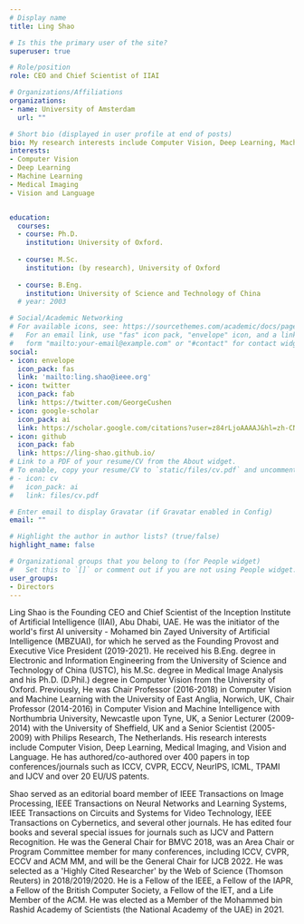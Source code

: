 ```yaml
---
# Display name
title: Ling Shao

# Is this the primary user of the site?
superuser: true

# Role/position
role: CEO and Chief Scientist of IIAI

# Organizations/Affiliations
organizations:
- name: University of Amsterdam
  url: ""

# Short bio (displayed in user profile at end of posts)
bio: My research interests include Computer Vision, Deep Learning, Machine Learning, Medical Imaging Vision and Language.
interests:
- Computer Vision
- Deep Learning
- Machine Learning
- Medical Imaging
- Vision and Language


education:
  courses:
  - course: Ph.D.
    institution: University of Oxford.
    
  - course: M.Sc.
    institution: (by research), University of Oxford
    
  - course: B.Eng.
    institution: University of Science and Technology of China
  # year: 2003

# Social/Academic Networking
# For available icons, see: https://sourcethemes.com/academic/docs/page-builder/#icons
#   For an email link, use "fas" icon pack, "envelope" icon, and a link in the
#   form "mailto:your-email@example.com" or "#contact" for contact widget.
social:
- icon: envelope
  icon_pack: fas
  link: 'mailto:ling.shao@ieee.org'
- icon: twitter
  icon_pack: fab
  link: https://twitter.com/GeorgeCushen
- icon: google-scholar
  icon_pack: ai
  link: https://scholar.google.com/citations?user=z84rLjoAAAAJ&hl=zh-CN
- icon: github
  icon_pack: fab
  link: https://ling-shao.github.io/ 
# Link to a PDF of your resume/CV from the About widget.
# To enable, copy your resume/CV to `static/files/cv.pdf` and uncomment the lines below.
# - icon: cv
#   icon_pack: ai
#   link: files/cv.pdf

# Enter email to display Gravatar (if Gravatar enabled in Config)
email: ""

# Highlight the author in author lists? (true/false)
highlight_name: false

# Organizational groups that you belong to (for People widget)
#   Set this to `[]` or comment out if you are not using People widget.
user_groups:
- Directors
---
```


Ling Shao is the Founding CEO and Chief Scientist of the Inception Institute of Artificial Intelligence (IIAI), Abu Dhabi, UAE. He was the initiator of the world's first AI university - Mohamed bin Zayed University of Artificial Intelligence (MBZUAI), for which he served as the Founding Provost and Executive Vice President (2019-2021). He received his B.Eng. degree in Electronic and Information Engineering from the University of Science and Technology of China (USTC), his M.Sc. degree in Medical Image Analysis and his Ph.D. (D.Phil.) degree in Computer Vision from the University of Oxford. Previously, He was Chair Professor (2016-2018) in Computer Vision and Machine Learning with the University of East Anglia, Norwich, UK,  Chair Professor (2014-2016) in Computer Vision and Machine Intelligence with Northumbria University, Newcastle upon Tyne, UK, a Senior Lecturer (2009-2014) with the University of Sheffield, UK and a Senior Scientist (2005-2009) with Philips Research, The Netherlands. His research interests include Computer Vision, Deep Learning, Medical Imaging, and Vision and Language. He has authored/co-authored over 400 papers in top conferences/journals such as ICCV, CVPR, ECCV, NeurIPS, ICML, TPAMI and IJCV and over 20 EU/US patents.

 

Shao served as an editorial board member of IEEE Transactions on Image Processing, IEEE Transactions on Neural Networks and Learning Systems, IEEE Transactions on Circuits and Systems for Video Technology, IEEE Transactions on Cybernetics, and several other journals. He has edited four books and several special issues for journals such as IJCV and Pattern Recognition. He was the General Chair for BMVC 2018, was an Area Chair or Program Committee member for many conferences, including ICCV, CVPR, ECCV and ACM MM, and will be the General Chair for IJCB 2022. He was selected as a 'Highly Cited Researcher' by the Web of Science (Thomson Reuters) in 2018/2019/2020. He is a Fellow of the IEEE, a Fellow of the IAPR, a Fellow of the British Computer Society, a Fellow of the IET, and a Life Member of the ACM. He was elected as a Member of the Mohammed bin Rashid Academy of Scientists (the National Academy of the UAE) in 2021.
